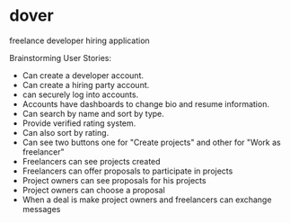 # dover

freelance developer hiring application

Brainstorming User Stories:

- Can create a developer account.
- Can create a hiring party account.
- can securely log into accounts.
- Accounts have dashboards to change bio and resume information.
- Can search by name and sort by type.
- Provide verified rating system.
- Can also sort by rating.
- Can see two buttons one for "Create projects" and other for "Work as freelancer"
- Freelancers can see projects created
- Freelancers can offer proposals to participate in projects
- Project owners can see proposals for his projects
- Project owners can choose a proposal
- When a deal is make project owners and freelancers can exchange messages